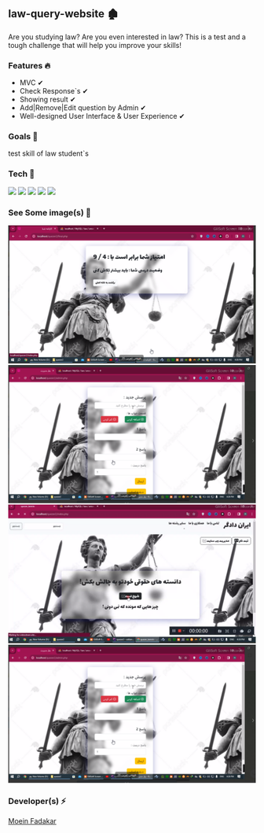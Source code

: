 <h2>law-query-website  🏚 </h2>

<p>
Are you studying law? Are you even interested in law? This is a test and a tough challenge that will help you improve your skills!
</p>

<h3>Features 🔥</h3>

* MVC ✔
* Check Response`s ✔
* Showing result ✔
* Add|Remove|Edit question by Admin ✔
* Well-designed User Interface & User Experience  ✔

<h3>Goals  🎯</h3>

<p>test skill of law student`s </p>

<h3>Tech 🚀</h3>

<p>
<img  src="https://img.shields.io/badge/-HTML5-333333?style=flat&logo=HTML5" >
<img  src="https://img.shields.io/badge/-CSS-333333?style=flat&logo=CSS3&logoColor=1572B6" >
<img  src="https://img.shields.io/badge/-JavaScript-333333?style=flat&logo=javascript" >
<img  src="https://img.shields.io/badge/-Bootstrap-333333?style=flat&logo=bootstrap" >
<img  src="https://img.shields.io/badge/-php-333333?style=flat&logo=php" >
</p>


<h3>See Some image(s) 📸</h3>

<img  src="screenshots/result.png" >
<img  src="screenshots/addQuestions.png">
<img  src="screenshots/home-quizer.png">
<img  src="screenshots/addQuestions.png">



<h3>Developer(s) ⚡ </h3>
<a href="https://www.GitHub.com/moeinfadakar">Moein Fadakar</a>
